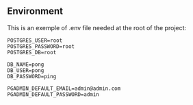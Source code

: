 ## Environment

This is an exemple of .env file needed at the root of the project:

```
POSTGRES_USER=root
POSTGRES_PASSWORD=root
POSTGRES_DB=root

DB_NAME=pong
DB_USER=pong
DB_PASSWORD=ping

PGADMIN_DEFAULT_EMAIL=admin@admin.com
PGADMIN_DEFAULT_PASSWORD=admin
```
